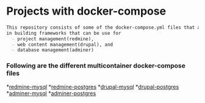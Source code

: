 # Projects with docker-compose
```markdown
This repository consists of some of the docker-compose.yml files that are used 
in building frameworks that can be use for 
  - project management(redmine),
  - web content management(drupal), and
  - database management(adminer)
```
### Following are the different multicontainer docker-compose files
*[redmine-mysql](./redmine/redmine-mysql)
*[redmine-postgres](./redmine/redmine-postgres)
*[drupal-mysql](./drupal/drupal-mysql)
*[drupal-postgres](./drupal/drupal-postgres)
*[adminer-mysql](./adminer/adminer-mysql)
*[adminer-postgres](./adminer/adminer-postgres)
